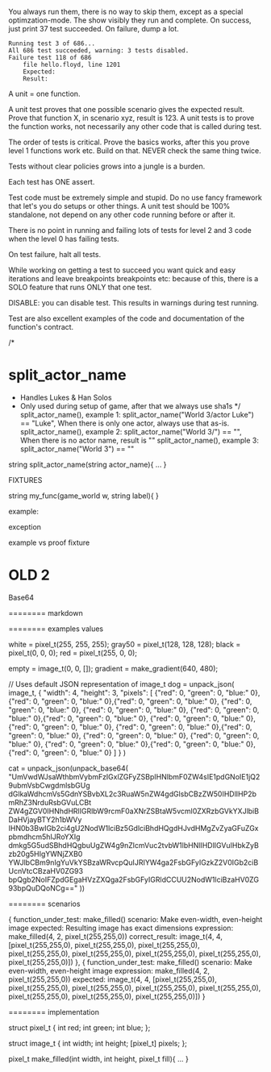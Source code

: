 



You always run them, there is no way to skip them, except as a special optimzation-mode.
The show visibly they run and complete. On success, just print 37 test succeeded. On failure, dump a lot.

	Running test 3 of 686...
	All 686 test succeeded, warning: 3 tests disabled.
	Failure test 118 of 686
		file hello.floyd, line 1201
		Expected:
		Result:

A unit = one function.

A unit test proves that one possible scenario gives the expected result.
Prove that function X, in scenario xyz, result is 123.
A unit tests is to prove the function works, not necessarily any other code that is called during test.

The order of tests is critical. Prove the basics works, after this you prove level 1 functions work etc. Build on that. NEVER check the same thing twice.

Tests without clear policies grows into a jungle is a burden.

Each test has ONE assert.

Test code must be extremely simple and stupid. Do no use fancy framework that let's you do setups or other things. A unit test should be 100% standalone, not depend on any other code running before or after it.

There is no point in running and failing lots of tests for level 2 and 3 code when the level 0 has failing tests.

On test failure, halt all tests.

While working on getting a test to succeed you want quick and easy iterations and leave breakpoints breakpoints etc: because of this, there is a SOLO feature that runs ONLY that one test.

DISABLE: you can disable test. This results in warnings during test running.

Test are also excellent examples of the code and documentation of the function's contract.


/*
# split_actor_name
- Handles Lukes & Han Solos
- Only used during setup of game, after that we always use sha1s
*/
split_actor_name(), example 1: split_actor_name("World 3/actor Luke") == "Luke", When there is only one actor, always use that as-is.
split_actor_name(), example 2: split_actor_name("World 3/") == "", When there is no actor name, result is ""
split_actor_name(), example 3: split_actor_name("World 3") == ""

string split_actor_name(string actor_name){
	...
}



FIXTURES


string my_func(game_world w, string label){
}


example: 



exception

example vs proof
fixture








# OLD 2




Base64



========	markdown



========	examples values

white = pixel_t(255, 255, 255);
gray50 = pixel_t(128, 128, 128);
black = pixel_t(0, 0, 0);
red = pixel_t(255, 0, 0);

empty = image_t(0, 0, []);
gradient = make_gradient(640, 480);

//	Uses default JSON representation of image_t
dog = unpack_json(
	image_t,
	{
		"width": 4, "height": 3, "pixels": [
			{"red": 0, "green": 0, "blue:" 0}, {"red": 0, "green": 0, "blue:" 0},{"red": 0, "green": 0, "blue:" 0}, {"red": 0, "green": 0, "blue:" 0},
			{"red": 0, "green": 0, "blue:" 0}, {"red": 0, "green": 0, "blue:" 0},{"red": 0, "green": 0, "blue:" 0}, {"red": 0, "green": 0, "blue:" 0},
			{"red": 0, "green": 0, "blue:" 0}, {"red": 0, "green": 0, "blue:" 0},{"red": 0, "green": 0, "blue:" 0}, {"red": 0, "green": 0, "blue:" 0},
			{"red": 0, "green": 0, "blue:" 0}, {"red": 0, "green": 0, "blue:" 0},{"red": 0, "green": 0, "blue:" 0}, {"red": 0, "green": 0, "blue:" 0}
		]
	}
)

cat = unpack_json(unpack_base64(
	"UmVwdWJsaWthbmVybmFzIGxlZGFyZSBpIHNlbmF0ZW4sIE1pdGNoIE1jQ29ubmVsbCwgdmlsbGUg
	dGlkaWdhcmVs5GdnYSBvbXL2c3RuaW5nZW4gdGlsbCBzZW50IHDlIHP2bmRhZ3NrduRsbGVuLCBt
	ZW4gZGV0IHNhdHRlIGRlbW9rcmF0aXNrZSBtaW5vcml0ZXRzbGVkYXJlbiBDaHVjayBTY2h1bWVy
	IHN0b3BwIGb2ci4gU2NodW1lciBz5GdlciBhdHQgdHJvdHMgZvZyaGFuZGxpbmdhcm5hIJRoYXIg
	dmkg5G5udSBhdHQgbuUgZW4g9nZlcmVuc2tvbW1lbHNlIHDlIGVuIHbkZyBzb20g5HIgYWNjZXB0
	YWJlbCBm9nIgYuVkYSBzaWRvcpQuIJRIYW4ga2FsbGFyIGzkZ2V0IGb2ciBUcnVtcCBzaHV0ZG93
	bpQgb2NoIFZpdGEgaHVzZXQga2FsbGFyIGRldCCUU2NodW1lciBzaHV0ZG93bpQuDQoNCg=="
))

========	scenarios

{
	function_under_test: make_filled()
	scenario: Make even-width, even-height image
	expected: Resulting image has exact dimensions
	expression: make_filled(4, 2, pixel_t(255,255,0))
	correct_result: image_t(4, 4, [pixel_t(255,255,0), pixel_t(255,255,0), pixel_t(255,255,0), pixel_t(255,255,0), pixel_t(255,255,0), pixel_t(255,255,0), pixel_t(255,255,0), pixel_t(255,255,0)])
},
{
	function_under_test: make_filled()
	scenario: Make even-width, even-height image
	expression: make_filled(4, 2, pixel_t(255,255,0))
	expected: image_t(4, 4, [pixel_t(255,255,0), pixel_t(255,255,0), pixel_t(255,255,0), pixel_t(255,255,0), pixel_t(255,255,0), pixel_t(255,255,0), pixel_t(255,255,0), pixel_t(255,255,0)])
}

========	implementation

struct pixel_t {
	int red;
	int green;
	int blue;
};

struct image_t {
	int width;
	int height;
	[pixel_t] pixels;
};


pixel_t make_filled(int width, int height, pixel_t fill){
	...
}